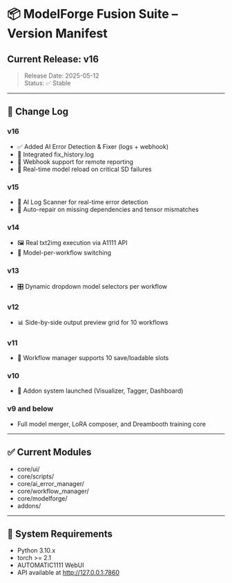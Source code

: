 # 📦 ModelForge Fusion Suite – Version Manifest

## Current Release: v16
> Release Date: 2025-05-12  
> Status: ✅ Stable  

---

## 🔄 Change Log

### v16
- ✅ Added AI Error Detection & Fixer (logs + webhook)
- 📜 Integrated fix_history.log
- 📡 Webhook support for remote reporting
- 🧠 Real-time model reload on critical SD failures

### v15
- 🤖 AI Log Scanner for real-time error detection
- 🔧 Auto-repair on missing dependencies and tensor mismatches

### v14
- 🖼 Real txt2img execution via A1111 API
- 🔄 Model-per-workflow switching

### v13
- 🎛 Dynamic dropdown model selectors per workflow

### v12
- 📊 Side-by-side output preview grid for 10 workflows

### v11
- 🧠 Workflow manager supports 10 save/loadable slots

### v10
- 🔌 Addon system launched (Visualizer, Tagger, Dashboard)

### v9 and below
- Full model merger, LoRA composer, and Dreambooth training core

---

## ✅ Current Modules

- core/ui/
- core/scripts/
- core/ai_error_manager/
- core/workflow_manager/
- core/modelforge/
- addons/

---

## 🧰 System Requirements

- Python 3.10.x  
- torch >= 2.1  
- AUTOMATIC1111 WebUI  
- API available at http://127.0.0.1:7860  
